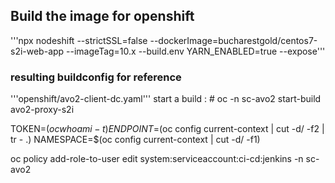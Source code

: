 ## Build the image for openshift
'''npx nodeshift --strictSSL=false --dockerImage=bucharestgold/centos7-s2i-web-app --imageTag=10.x --build.env YARN_ENABLED=true --expose'''
### resulting buildconfig for reference 
'''openshift/avo2-client-dc.yaml'''
start a build : # oc -n sc-avo2 start-build avo2-proxy-s2i


TOKEN=$(oc whoami -t)
ENDPOINT=$(oc config current-context | cut -d/ -f2 | tr - .)
NAMESPACE=$(oc config current-context | cut -d/ -f1)

oc policy add-role-to-user edit system:serviceaccount:ci-cd:jenkins -n sc-avo2
